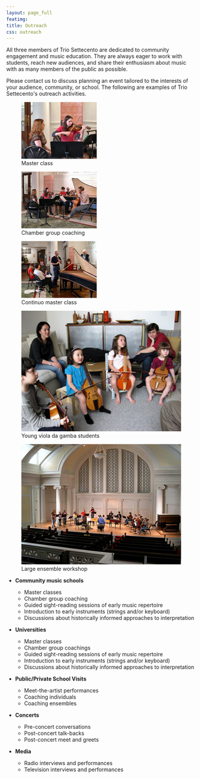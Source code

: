 ```yaml
---
layout: page_full
featimg:
title: Outreach
css: outreach
---
```

All three members of Trio Settecento are dedicated to community engagement and music education. They are always eager to
work with students, reach new audiences, and share their enthusiasm about music with as many members of the public as
possible.

Please contact us to discuss planning an event tailored to the interests of your audience, community, or school. The
following are examples of Trio Settecento's outreach activities.

<div class="outreach-images">
  <figure>
    <img src="/img/master-class.jpg" />
    <figcaption>Master class</figcaption>
  </figure>

  <figure>
    <img src="/img/chamber-coaching.jpg" />
    <figcaption>Chamber group coaching</figcaption>
  </figure>

  <figure>
    <img src="/img/continuo-master-class.jpg" />
    <figcaption>Continuo master class</figcaption>
  </figure>

  <figure>
    <img src="/img/dojo.jpg">
    <figcaption>Young viola da gamba students</figcaption>
  </figure>

  <figure>
    <img src="/img/workshop.jpg" />
    <figcaption>Large ensemble workshop</figcaption>
  </figure>
</div>

* **Community music schools**
  * Master classes
  * Chamber group coaching
  * Guided sight-reading sessions of early music repertoire
  * Introduction to early instruments (strings and/or keyboard)
  * Discussions about historically informed approaches to interpretation

* **Universities**
  * Master classes
  * Chamber group coachings
  * Guided sight-reading sessions of early music repertoire
  * Introduction to early instruments (strings and/or keyboard)
  * Discussions about historically informed approaches to interpretation

* **Public/Private School Visits**
  * Meet-the-artist performances
  * Coaching individuals
  * Coaching ensembles

* **Concerts**
  * Pre-concert conversations
  * Post-concert talk-backs
  * Post-concert meet and greets

* **Media**
  * Radio interviews and performances
  * Television interviews and performances


